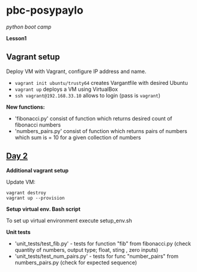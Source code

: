 # pbc-posypaylo
*python boot camp*

**Lesson1**

## Vagrant setup
Deploy VM with Vagrant, configure IP address and name. 
  - `vagrant init ubuntu/trusty64` creates Vargantfile with desired Ubuntu
  - `vagrant up` deploys a VM using VirtualBox
  - `ssh vagrant@192.168.33.10` allows to login (pass is `vagrant`)
  
**New functions:**
- 'fibonacci.py' consist of function which returns desired count of fibonacci numbers
- 'numbers_pairs.py' consist of function which returns pairs of numbers which sum is = 10 for a given collection of numbers


## [Day 2](https://gist.github.com/extsoft/6aab6d4a3d143f40029233015508eab1)

**Additional vagrant setup**

Update VM:
```
vagrant destroy
vagrant up --provision
```

**Setup virtual env. Bash script**

To set up virtual environment execute setup_env.sh 

**Unit tests**

- 'unit_tests/test_fib.py' - tests for function "fib" from fibonacci.py (check quantity of numbers,
 output type; float, sting , zero inputs)
- 'unit_tests/test_num_pairs.py' - tests for func "number_pairs" from numbers_pairs.py (check for expected sequence)
